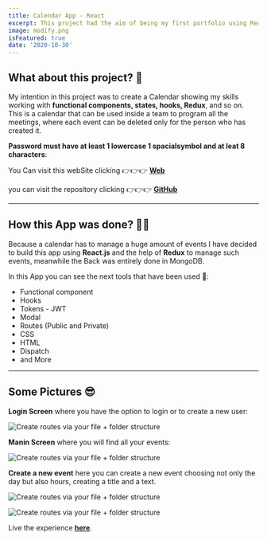 ```yaml
---
title: Calendar App - React
excerpt: This project had the aim of being my first portfolio using React and Redux together. I wanted to put it here to show my improvement 😉.
image: modify.png
isFeatured: true
date: '2020-10-30'
---
```


## What about this project? 🧐

My intention in this project was to create a Calendar showing my skills working with **functional components, states, hooks, Redux**, and so on. This is a calendar that can be used inside a team to program all the meetings, where each event can be deleted only for the person who has created it.

**Password must have at least 1 lowercase 1 spacialsymbol and at leat 8 characters**:

You Can visit this webSite clicking 👉👉👉 [**Web**](https://user-calendar-2021.herokuapp.com/)

you can visit the repository clicking 👉👉👉 [**GitHub**](https://github.com/lolo-vignolo/calendar-app)

---

## How this App was done? 👨‍💻

Because a calendar has to manage a huge amount of events I have decided to build this app using **React.js** and the help of **Redux** to manage such events, meanwhile the Back was entirely done in MongoDB.

In this App you can see the next tools that have been used 🧨:

- Functional component
- Hooks
- Tokens - JWT
- Modal
- Routes (Public and Private)
- CSS
- HTML
- Dispatch
- and More

---

## Some Pictures 😎

**Login Screen** where you have the option to login or to create a new user:

![Create routes via your file + folder structure](login.png)

**Manin Screen** where you will find all your events:

![Create routes via your file + folder structure](main-screen.png)

**Create a new event** here you can create a new event choosing not only the day but also hours, creating a title and a text.

![Create routes via your file + folder structure](newEvent.png)

![Create routes via your file + folder structure](modify.png)

Live the experience [**here**](https://user-calendar-2021.herokuapp.com/).
